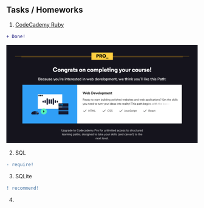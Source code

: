 ## Tasks / Homeworks 

1. [CodeCademy Ruby](https://www.codecademy.com/learn/learn-ruby)  

```diff
+ Done! 
```

![CodeCademy Ruby](img1.png)

2. SQL
```diff
- require! 
```

3. SQLite
```diff
! recommend! 
```

4. 
